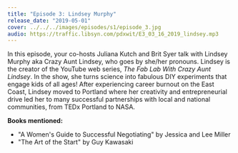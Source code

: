 ```yaml
---
title: "Episode 3: Lindsey Murphy"
release_date: "2019-05-01"
cover: ../../../images/episodes/s1/episode_3.jpg
audio: https://traffic.libsyn.com/pdxwit/E3_03_16_2019_lindsey.mp3
---
```

In this episode, your co-hosts Juliana Kutch and Brit Syer talk with Lindsey Murphy aka Crazy Aunt Lindsey, who goes by she/her pronouns. Lindsey is the creator of the YouTube web series, *The Fab Lab With Crazy Aunt Lindsey*. In the show, she turns science into fabulous DIY experiments that engage kids of all ages! After experiencing career burnout on the East Coast, Lindsey moved to Portland where her creativity and entrepreneurial drive led her to many successful partnerships with local and national communities, from TEDx Portland to NASA.    
 
**Books mentioned:**
- "A Women\'s Guide to Successful Negotiating" by Jessica and Lee Miller
- "The Art of the Start" by Guy Kawasaki
